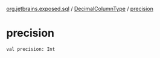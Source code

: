[org.jetbrains.exposed.sql](../index.md) / [DecimalColumnType](index.md) / [precision](.)

# precision

`val precision: Int`